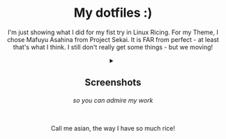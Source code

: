 <div align="center">

# My dotfiles :)

I'm just showing what I did for my fist try in Linux Ricing. For my Theme, I chose Mafuyu Asahina from Project Sekai.
It is FAR from perfect - at least that's what I think. I still don't really get some things - but we moving!

<details>
  <summary><h2>Screenshots</h2> <h6>so you can admire my work</h6></summary>
<div align="center">

  <h3>The desktop with Waybar and notification</h3>
  <img src="./Screenshots/desktop.png" width="100%" />

  <h3>Terminal with custom colors and font</h3>
  <img src="./Screenshots/terminal.png width="100%" />

  <h3>Showcasing the tiling windowmanager</h3>
  <img src="./Screenshots/split.png width="100%" />

  <h3>Usage example</h3>
  <img src="./Screenshots/usage_example.png width="100%" />

  <h3>Files</h3> <h6>(i still have to change the folder colors)</h6>
  <img src="./Screenshots/files.png width="100%" />

  <h3>The menu program Wofi</h3>
  <img src="./Screenshots/wofi.png width="100%" />

</div>
</details>

Call me asian, the way I have so much rice!

</div>
